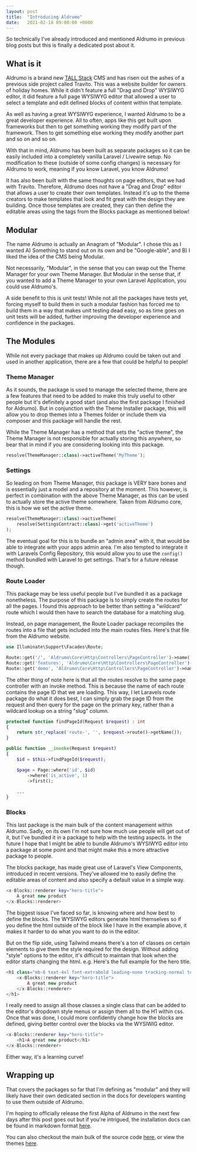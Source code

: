 ```yaml
---
layout: post
title:  "Introducing Aldrumo"
date:   2021-02-18 09:00:00 +0000
---
```


So technically I've already introduced and mentioned Aldrumo in previous blog posts but this is finally a dedicated post about it.

## What is it

Aldrumo is a brand new [TALL Stack](https://tallstack.dev) CMS and has risen out the ashes of a previous side project called Travito. This was a website builder for owners of holiday homes. While it didn't feature a full "Drag and Drop" WYSIWYG editor, it did feature a full page WYSIWYG editor that allowed a user to select a template and edit defined blocks of content within that template.

As well as having a great WYSIWYG experience, I wanted Aldrumo to be a great developer experience. All to often, apps like this get built upon frameworks but then to get something working they modify part of the framework. Then to get something else working they modify another part and so on and so on. 

With that in mind, Aldrumo has been built as separate packages so it can be easily included into a completely vanilla Laravel / Livewire setup. No modification to these (outside of some config changes) is necessary for Aldrumo to work, meaning if you know Laravel, you know Aldrumo!

It has also been built with the same thoughts on page editors, that we had with Travito. Therefore, Aldrumo does not have a "Drag and Drop" editor that allows a user to create their own templates. Instead it's up to the theme creators to make templates that look and fit great with the design they are building. Once those templates are created, they can then define the editable areas using the tags from the Blocks package as mentioned below!

## Modular

The name Aldrumo is actually an Anagram of "Modular". I chose this as I wanted A) Something to stand out on its own and be "Google-able", and B) I liked the idea of the CMS being Modular.

Not necessarily, "Modular", in the sense that you can swap out the Theme Manager for your own Theme Manager. But Modular in the sense that, if you wanted to add a Theme Manager to your own Laravel Application, you could use Aldrumo's.

A side benefit to this is unit tests! While not all the packages have tests yet, forcing myself to build them in such a modular fashion has forced me to build them in a way that makes unit testing dead easy, so as time goes on unit tests will be added, further improving the developer experience and confidence in the packages.

## The Modules

While not every package that makes up Aldrumo could be taken out and used in another application, there are a few that could be helpful to people!

### Theme Manager

As it sounds, the package is used to manage the selected theme, there are a few features that need to be added to make this truly useful to other people but it's definitely a good start (and also the first package I finished for Aldrumo). But in conjunction with the Theme Installer package, this will allow you to drop themes into a Themes folder or include them via composer and this package will handle the rest.

While the Theme Manager has a method that sets the "active theme", the Theme Manager is not responsible for actually storing this anywhere, so bear that in mind if you are considering looking into this package.

```php 
resolve(ThemeManager::class)->activeTheme('MyTheme');
```

### Settings

So leading on from Theme Manager, this package is VERY bare bones and is essentially just a model and a repository at the moment. This however, is perfect in combination with the above Theme Manager, as this can be used to actually store the active theme somewhere. Taken from Aldrumo core, this is how we set the active theme.

```php 
resolve(ThemeManager::class)->activeTheme(
    resolve(SettingsContract::class)->get('activeTheme')
);
```

The eventual goal for this is to bundle an "admin area" with it, that would be able to integrate with your apps admin area. I'm also tempted to integrate it with Laravels Config Repository, this would allow you to use the `config()` method bundled with Laravel to get settings. That's for a future release though.

### Route Loader

This package may be less useful people but I've bundled it as a package nonetheless. The purpose of this package is to simply create the routes for all the pages. I found this approach to be better than setting a "wildcard" route which I would then have to search the database for a matching slug.

Instead, on page management, the Route Loader package recompiles the routes into a file that gets included into the main routes files. Here's that file from the Aldrumo website.

```php 
use Illuminate\Support\Facades\Route;

Route::get('/', 'Aldrumo\Core\Http\Controllers\PageController')->name('route-1');
Route::get('features', 'Aldrumo\Core\Http\Controllers\PageController')->name('route-2');
Route::get('demo', 'Aldrumo\Core\Http\Controllers\PageController')->name('route-3');
```

The other thing of note here is that all the routes resolve to the same page controller with an invoke method. This is because the name of each route contains the page ID that we are loading. This way, I let Laravels route package do what it does best, I can simply grab the page ID from the request and then query for the page on the primary key, rather than a wildcard lookup on a string "slug" column.

```php 
protected function findPageId(Request $request) : int
{
    return str_replace('route-', '', $request->route()->getName());
}

public function __invoke(Request $request)
{
    $id = $this->findPageId($request);

    $page = Page::where('id', $id)
        ->where('is_active', 1)
        ->first();
        
    ...
}
```

### Blocks

This last package is the main bulk of the content management within Aldrumo. Sadly, on its own I'm not sure how much use people will get out of it, but I've bundled it in a package to help with the testing aspects. In the future I hope that I might be able to bundle Aldrumo's WYSIWYG editor into a package at some point and that might make this a more attractive package to people.

The blocks package, has made great use of Laravel's View Components, introduced in recent versions. They've allowed me to easily define the editable areas of content and also specify a default value in a simple way.

```php 
<x-Blocks::renderer key="hero-title">
    A great new product
</x-Blocks::renderer>
```

The biggest issue I've faced so far, is knowing where and how best to define the blocks. The WYSIWYG editors generate html themselves so if you define the html outside of the block like I have in the example above, it makes it harder to do what you want to do in the editor.

But on the flip side, using Tailwind means there's a ton of classes on certain elements to give them the style required for the design. Without adding "style" options to the editor, it's difficult to maintain that look when the editor starts changing the html. e.g. Here's the full example for the hero title.

```php 
<h1 class="mb-6 text-4xl font-extrabold leading-none tracking-normal text-gray-900 md:text-6xl md:tracking-tight">
    <x-Blocks::renderer key="hero-title">
        A great new product
    </x-Blocks::renderer>
</h1>
```

I really need to assign all those classes a single class that can be added to the editor's dropdown style menus or assign them all to the H1 within css. Once that was done, I could more confidently change how the blocks are defined, giving better control over the blocks via the WYSIWIG editor.

```php 
<x-Blocks::renderer key="hero-title">
    <h1>A great new product</h1>
</x-Blocks::renderer>
```

Either way, it's a learning curve!

## Wrapping up

That covers the packages so far that I'm defining as "modular" and they will likely have their own dedicated section in the docs for developers wanting to use them outside of Aldrumo. 

I'm hoping to officially release the first Alpha of Aldrumo in the next few days after this post goes out but if you're intrigued, the installation docs can be found in markdown format [here](https://github.com/Aldrumo/docs/blob/0.x/installation.md).

You can also checkout the main bulk of the source code [here](https://github.com/Aldrumo/), or view the themes [here](https://github.com/Aldrumo-themes).  


